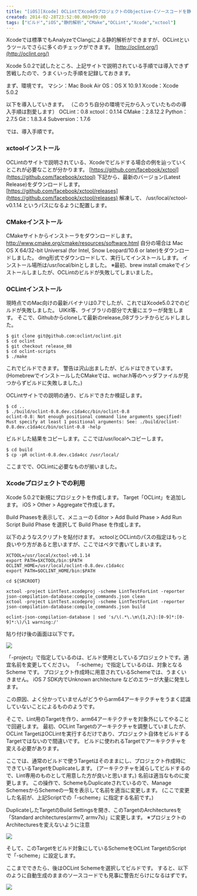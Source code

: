 ```yaml
---
title: "[iOS][Xcode] OCLintでXcode5プロジェクトのObjective-Cソースコードを静的解析"
created: 2014-02-28T23:52:00.003+09:00
tags: ["ビルド","iOS","静的解析","CMake","OCLint","Xcode","xctool"]
---
```

Xcodeでは標準でもAnalyzeでClangによる静的解析ができますが、OCLintというツールでさらに多くのチェックができます。
[http://oclint.org/](http://oclint.org/)

Xcode 5.0.2で試したところ、上記サイトで説明されている手順では導入できず苦戦したので、うまくいった手順を記録しておきます。

まず、環境です。
マシン：Mac Book Air
OS：OS X 10.9.1
Xcode：Xcode 5.0.2

以下を導入していきます。
（このうち自分の環境で元から入っていたものの導入手順は割愛します）
OCLint：0.8
xctool：0.1.14
CMake：2.8.12.2
Python：2.7.5
Git：1.8.3.4
Subversion：1.7.6

では、導入手順です。

### xctoolインストール

OCLintのサイトで説明されている、Xcodeでビルドする場合の例を辿っていくとこれが必要なことが分かります。
[https://github.com/facebook/xctool](https://github.com/facebook/xctool)
下記から、最新のバージョン(Latest Release)をダウンロードします。
[https://github.com/facebook/xctool/releases](https://github.com/facebook/xctool/releases)
解凍して、
/usr/local/xctool-v0.1.14
というパスになるように配置します。

### CMakeインストール

CMakeサイトからインストーラをダウンロードします。
http://www.cmake.org/cmake/resources/software.html
自分の場合は Mac OS X 64/32-bit Universal (for Intel, Snow Leopard/10.6 or later)をダウンロードしました。
dmg形式でダウンロードして、実行してインストールします。
インストール場所は/usr/local/binとしました。
※最初、brew install cmakeでインストールしましたが、OCLintのビルドが失敗してしまいました。

### OCLintインストール

現時点でのMac向けの最新バイナリは0.7でしたが、これではXcode5.0.2でのビルドが失敗しました。
UIKit等、ライブラリの部分で大量にエラーが発生します。
そこで、Githubからcloneして最新のrelease\_08ブランチからビルドしました。

```
$ git clone git@github.com:oclint/oclint.git
$ cd oclint
$ git checkout release_08
$ cd oclint-scripts
$ ./make
```

これでビルドできます。
警告は沢山出ましたが、ビルドはできています。
(HomebrewでインストールしたCMakeでは、wchar.h等のヘッダファイルが見つからずビルドに失敗しました。)

OCLintサイトでの説明の通り、ビルドできたか検証します。

```
$ cd ..
$ ./build/oclint-0.8.dev.c1da4cc/bin/oclint-0.8
oclint-0.8: Not enough positional command line arguments specified!
Must specify at least 1 positional arguments: See: ./build/oclint-0.8.dev.c1da4cc/bin/oclint-0.8 -help
```

ビルドした結果をコピーします。ここでは/usr/localへコピーします。

```
$ cd build
$ cp -pR oclint-0.8.dev.c1da4cc /usr/local/
```

ここまでで、OCLintに必要なものが揃いました。

### Xcodeプロジェクトでの利用

Xcode 5.0.2で新規にプロジェクトを作成します。
Target「OCLint」を追加します。
iOS > Other > Aggregateで作成します。

Build Phasesを表示して、メニューの Editor > Add Build Phase > Add Run Script Build Phase を選択して Build Phase を作成します。

以下のようなスクリプトを貼付けます。
xctoolとOCLintのパスの指定はもっと良いやり方があると思いますが、ここではベタで書いてしまいます。

```
XCTOOL=/usr/local/xctool-v0.1.14
export PATH=$XCTOOL/bin:$PATH
OCLINT_HOME=/usr/local/oclint-0.8.dev.c1da4cc
export PATH=$OCLINT_HOME/bin:$PATH

cd ${SRCROOT}

xctool -project LintTest.xcodeproj -scheme LintTestForLint -reporter json-compilation-database:compile_commands.json clean
xctool -project LintTest.xcodeproj -scheme LintTestForLint -reporter json-compilation-database:compile_commands.json build

oclint-json-compilation-database | sed 's/\(.*\.\m\{1,2\}:[0-9]*:[0-9]*:\)/\1 warning:/'
```

貼り付け後の画面は以下です。

[![](http://4.bp.blogspot.com/-6P36PzvisRk/UxCdK00EbaI/AAAAAAAAMe4/DYpdxejzHXE/s1600/%E3%82%B9%E3%82%AF%E3%83%AA%E3%83%BC%E3%83%B3%E3%82%B7%E3%83%A7%E3%83%83%E3%83%88+2014-02-28+22.44.41.png)](http://4.bp.blogspot.com/-6P36PzvisRk/UxCdK00EbaI/AAAAAAAAMe4/DYpdxejzHXE/s1600/%E3%82%B9%E3%82%AF%E3%83%AA%E3%83%BC%E3%83%B3%E3%82%B7%E3%83%A7%E3%83%83%E3%83%88+2014-02-28+22.44.41.png)

「-project」で指定しているのは、ビルド使用としているプロジェクトです。適宜名前を変更してください。
「-scheme」で指定しているのは、対象となる Scheme です。
プロジェクト作成時に用意されているSchemeでは、うまくいきません。
iOS 7 SDK内でUnknown architecture などのエラーが大量に発生します。

この原因、よく分かっていませんがどうやらarm64アーキテクチャをうまく認識していないことによるもののようです。

そこで、Lint用のTargetを作り、arm64アーキテクチャを対象外にしてやることで回避します。
最初、OCLint Targetのアーキテクチャを調整していましたが、OCLint TargetはOCLintを実行するだけであり、プロジェクト自体をビルドするTargetではないので間違いです。
ビルドに使われるTargetでアーキテクチャを変える必要があります。

ここでは、通常のビルドで使うTargetはそのままにし、プロジェクト作成時にできているTargetをDuplicateします。
(アーキテクチャを減らしてビルドするので、Lint専用のものとして用意した方が良いと思います。)
名前は適当なものに変更します。
この操作で、SchemeもDuplicateされているので、Manage SchemesからSchemeの一覧を表示して名前を適当に変更します。
(ここで変更した名前が、上記Scriptでの「-scheme」に指定する名前です。)

DuplicateしたTargetのBuild Settingsを開き、このTargetのArchitecturesを
「Standard architectures(armv7, armv7s)」に変更します。
※プロジェクトのArchitecturesを変えないように注意

[![](http://3.bp.blogspot.com/-rtTPN3VsafI/UxCd-3YIdeI/AAAAAAAAMfE/cXrqLZ7qQ2M/s1600/%E3%82%B9%E3%82%AF%E3%83%AA%E3%83%BC%E3%83%B3%E3%82%B7%E3%83%A7%E3%83%83%E3%83%88+2014-02-28+22.45.33.png)](http://3.bp.blogspot.com/-rtTPN3VsafI/UxCd-3YIdeI/AAAAAAAAMfE/cXrqLZ7qQ2M/s1600/%E3%82%B9%E3%82%AF%E3%83%AA%E3%83%BC%E3%83%B3%E3%82%B7%E3%83%A7%E3%83%83%E3%83%88+2014-02-28+22.45.33.png)

そして、このTargetをビルド対象にしているSchemeをOCLint TargetのScriptで「-scheme」に設定します。

ここまでできたら、後はOCLint Schemeを選択してビルドです。
すると、以下のように自動生成のままのソースコードでも見事に警告だらけになるはずです。

[![](http://3.bp.blogspot.com/-MwLMtJe7m64/UxCc11BW2pI/AAAAAAAAMew/UNZJZVfecFc/s1600/%E3%82%B9%E3%82%AF%E3%83%AA%E3%83%BC%E3%83%B3%E3%82%B7%E3%83%A7%E3%83%83%E3%83%88+2014-02-28+22.43.22.png)](http://3.bp.blogspot.com/-MwLMtJe7m64/UxCc11BW2pI/AAAAAAAAMew/UNZJZVfecFc/s1600/%E3%82%B9%E3%82%AF%E3%83%AA%E3%83%BC%E3%83%B3%E3%82%B7%E3%83%A7%E3%83%83%E3%83%88+2014-02-28+22.43.22.png)
